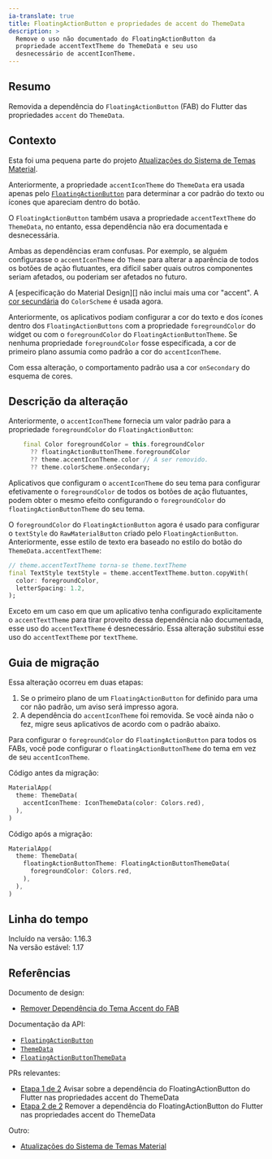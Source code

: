 ```yaml
---
ia-translate: true
title: FloatingActionButton e propriedades de accent do ThemeData
description: >
  Remove o uso não documentado do FloatingActionButton da
  propriedade accentTextTheme do ThemeData e seu uso
  desnecessário de accentIconTheme.
---
```


## Resumo

Removida a dependência do `FloatingActionButton` (FAB) do Flutter
das propriedades `accent` do `ThemeData`.

## Contexto

Esta foi uma pequena parte do projeto [Atualizações do Sistema de Temas Material][].

Anteriormente, a propriedade `accentIconTheme` do `ThemeData`
era usada apenas pelo [`FloatingActionButton`][] para determinar a cor
padrão do texto ou ícones que apareciam dentro do botão.

O `FloatingActionButton` também usava a propriedade
`accentTextTheme` do `ThemeData`, no entanto, essa dependência
não era documentada e desnecessária.

Ambas as dependências eram confusas. Por exemplo, se alguém
configurasse o `accentIconTheme` do `Theme` para alterar a
aparência de todos os botões de ação flutuantes, era difícil saber
quais outros componentes seriam afetados, ou poderiam ser
afetados no futuro.

A [especificação do Material Design][] não inclui mais uma cor
"accent". A [cor secundária][] do `ColorScheme` é usada agora.

Anteriormente, os aplicativos podiam configurar a cor do texto e
dos ícones dentro dos `FloatingActionButtons` com a propriedade
`foregroundColor` do widget ou com o `foregroundColor` do
`FloatingActionButtonTheme`. Se nenhuma propriedade
`foregroundColor` fosse especificada, a cor de primeiro plano
assumia como padrão a cor do `accentIconTheme`.

Com essa alteração, o comportamento padrão usa a cor `onSecondary`
do esquema de cores.

## Descrição da alteração

Anteriormente, o `accentIconTheme` fornecia um valor padrão para
a propriedade `foregroundColor` do `FloatingActionButton`:

```dart
    final Color foregroundColor = this.foregroundColor
      ?? floatingActionButtonTheme.foregroundColor
      ?? theme.accentIconTheme.color // A ser removido.
      ?? theme.colorScheme.onSecondary;
```

Aplicativos que configuram o `accentIconTheme` do seu tema para
configurar efetivamente o `foregroundColor` de todos os botões de
ação flutuantes, podem obter o mesmo efeito configurando o
`foregroundColor` do `floatingActionButtonTheme` do seu tema.

O `foregroundColor` do `FloatingActionButton` agora é usado para
configurar o `textStyle` do `RawMaterialButton` criado pelo
`FloatingActionButton`. Anteriormente, esse estilo de texto era
baseado no estilo do botão do `ThemeData.accentTextTheme`:

```dart
// theme.accentTextTheme torna-se theme.textTheme
final TextStyle textStyle = theme.accentTextTheme.button.copyWith(
  color: foregroundColor,
  letterSpacing: 1.2,
);

```

Exceto em um caso em que um aplicativo tenha configurado
explicitamente o `accentTextTheme` para tirar proveito dessa
dependência não documentada, esse uso do `accentTextTheme` é
desnecessário. Essa alteração substitui esse uso do
`accentTextTheme` por `textTheme`.

## Guia de migração

Essa alteração ocorreu em duas etapas:

1. Se o primeiro plano de um `FloatingActionButton` for definido
   para uma cor não padrão, um aviso será impresso agora.
2. A dependência do `accentIconTheme` foi removida. Se você
   ainda não o fez, migre seus aplicativos de acordo com o
   padrão abaixo.

Para configurar o `foregroundColor` do `FloatingActionButton`
para todos os FABs, você pode configurar o
`floatingActionButtonTheme` do tema em vez de seu `accentIconTheme`.

Código antes da migração:

```dart
MaterialApp(
  theme: ThemeData(
    accentIconTheme: IconThemeData(color: Colors.red),
  ),
)
```

Código após a migração:

```dart
MaterialApp(
  theme: ThemeData(
    floatingActionButtonTheme: FloatingActionButtonThemeData(
      foregroundColor: Colors.red,
    ),
  ),
)
```

## Linha do tempo

Incluído na versão: 1.16.3<br>
Na versão estável: 1.17

## Referências

Documento de design:

* [Remover Dependência do Tema Accent do FAB][]

Documentação da API:

* [`FloatingActionButton`][]
* [`ThemeData`][]
* [`FloatingActionButtonThemeData`][]

PRs relevantes:

* [Etapa 1 de 2][] Avisar sobre a dependência do FloatingActionButton
  do Flutter nas propriedades accent do ThemeData
* [Etapa 2 de 2][] Remover a dependência do FloatingActionButton do
  Flutter nas propriedades accent do ThemeData

Outro:

* [Atualizações do Sistema de Temas Material][]

[`accentIconTheme`]: {{site.api}}/flutter/material/ThemeData/accentIconTheme.html
[`FloatingActionButton`]: {{site.api}}/flutter/material/FloatingActionButton/foregroundColor.html
[`FloatingActionButtonThemeData`]: {{site.api}}/flutter/material/FloatingActionButtonThemeData-class.html
[Material Design spec]: {{site.material}}/styles/color
[Atualizações do Sistema de Temas Material]: /go/material-theme-system-updates
[Remover Dependência do Tema Accent do FAB]: /go/remove-fab-accent-theme-dependency
[cor secundária]: {{site.material}}/styles/color/the-color-system/color-roles#904230ec-ae73-4f0f-8bff-4024a036ca66
[Etapa 1 de 2]: {{site.repo.flutter}}/pull/48435
[Etapa 2 de 2]: {{site.repo.flutter}}/pull/46923
[`ThemeData`]: {{site.api}}/flutter/material/ThemeData/floatingActionButtonTheme.html
